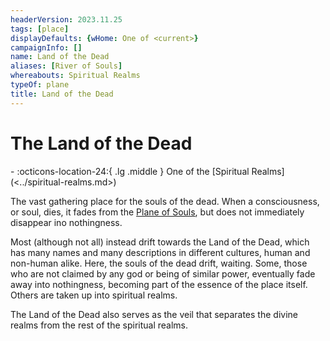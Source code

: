 ```yaml
---
headerVersion: 2023.11.25
tags: [place]
displayDefaults: {wHome: One of <current>}
campaignInfo: []
name: Land of the Dead
aliases: [River of Souls]
whereabouts: Spiritual Realms
typeOf: plane
title: Land of the Dead
---
```

# The Land of the Dead
<div class="grid cards ext-narrow-margin ext-one-column" markdown>
-    :octicons-location-24:{ .lg .middle } One of the [Spiritual Realms](<../spiritual-realms.md>)  
</div>


The vast gathering place for the souls of the dead. When a consciousness, or soul, dies, it fades from the [Plane of Souls](<../plane-of-souls.md>), but does not immediately disappear ino nothingness. 

Most (although not all) instead drift towards the Land of the Dead, which has many names and many descriptions in different cultures, human and non-human alike. Here, the souls of the dead drift, waiting. Some, those who are not claimed by any god or being of similar power, eventually fade away into nothingness, becoming part of the essence of the place itself. Others are taken up into spiritual realms.

The Land of the Dead also serves as the veil that separates the divine realms from the rest of the spiritual realms.

